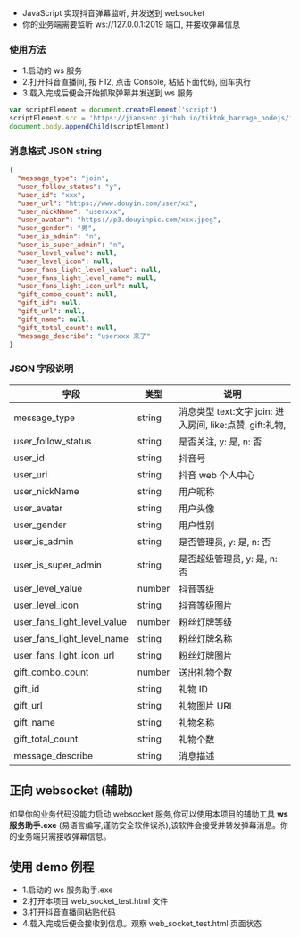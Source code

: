 - JavaScript 实现抖音弹幕监听, 并发送到 websocket
- 你的业务端需要监听 ws://127.0.0.1:2019 端口, 并接收弹幕信息

### 使用方法

- 1.启动的 ws 服务
- 2.打开抖音直播间, 按 F12, 点击 Console, 粘贴下面代码, 回车执行
- 3.载入完成后便会开始抓取弹幕并发送到 ws 服务

```javascript
var scriptElement = document.createElement('script')
scriptElement.src = 'https://jiansenc.github.io/tiktok_barrage_nodejs/index.js?t=' + Math.random()
document.body.appendChild(scriptElement)
```

### 消息格式 JSON string

```json
{
  "message_type": "join",
  "user_follow_status": "y",
  "user_id": "xxx",
  "user_url": "https://www.douyin.com/user/xx",
  "user_nickName": "userxxx",
  "user_avatar": "https://p3.douyinpic.com/xxx.jpeg",
  "user_gender": "男",
  "user_is_admin": "n",
  "user_is_super_admin": "n",
  "user_level_value": null,
  "user_level_icon": null,
  "user_fans_light_level_value": null,
  "user_fans_light_level_name": null,
  "user_fans_light_icon_url": null,
  "gift_combo_count": null,
  "gift_id": null,
  "gift_url": null,
  "gift_name": null,
  "gift_total_count": null,
  "message_describe": "userxxx 来了"
}
```

### JSON 字段说明

| 字段                        | 类型   | 说明                                                     |
| --------------------------- | ------ | -------------------------------------------------------- |
| message_type                | string | 消息类型 text:文字 join: 进入房间, like:点赞, gift:礼物, |
| user_follow_status          | string | 是否关注, y: 是, n: 否                                   |
| user_id                     | string | 抖音号                                                   |
| user_url                    | string | 抖音 web 个人中心                                        |
| user_nickName               | string | 用户昵称                                                 |
| user_avatar                 | string | 用户头像                                                 |
| user_gender                 | string | 用户性别                                                 |
| user_is_admin               | string | 是否管理员, y: 是, n: 否                                 |
| user_is_super_admin         | string | 是否超级管理员, y: 是, n: 否                             |
| user_level_value            | number | 抖音等级                                                 |
| user_level_icon             | string | 抖音等级图片                                             |
| user_fans_light_level_value | number | 粉丝灯牌等级                                             |
| user_fans_light_level_name  | string | 粉丝灯牌名称                                             |
| user_fans_light_icon_url    | string | 粉丝灯牌图片                                             |
| gift_combo_count            | number | 送出礼物个数                                             |
| gift_id                     | string | 礼物 ID                                                  |
| gift_url                    | string | 礼物图片 URL                                             |
| gift_name                   | string | 礼物名称                                                 |
| gift_total_count            | string | 礼物个数                                                 |
| message_describe            | string | 消息描述                                                 |

## 正向 websocket (辅助)

如果你的业务代码没能力启动 websocket 服务,你可以使用本项目的辅助工具 **ws 服务助手.exe** (易语言编写,谨防安全软件误杀),该软件会接受并转发弹幕消息。你的业务端只需接收弹幕信息。

## 使用 demo 例程

- 1.启动的 ws 服务助手.exe
- 2.打开本项目 web_socket_test.html 文件
- 3.打开抖音直播间粘贴代码
- 4.载入完成后便会接收到信息。观察 web_socket_test.html 页面状态
